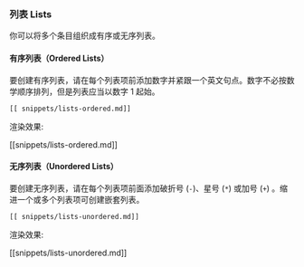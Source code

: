 ### 列表 Lists

你可以将多个条目组织成有序或无序列表。

#### 有序列表（Ordered Lists）

要创建有序列表，请在每个列表项前添加数字并紧跟一个英文句点。数字不必按数学顺序排列，但是列表应当以数字 1 起始。

```
[[ snippets/lists-ordered.md]]
```

渲染效果:

[[snippets/lists-ordered.md]]

#### 无序列表（Unordered Lists）

要创建无序列表，请在每个列表项前面添加破折号 (`-`)、星号 (`*`) 或加号 (`+`) 。缩进一个或多个列表项可创建嵌套列表。

```
[[ snippets/lists-unordered.md]]
```

渲染效果:

[[snippets/lists-unordered.md]]

